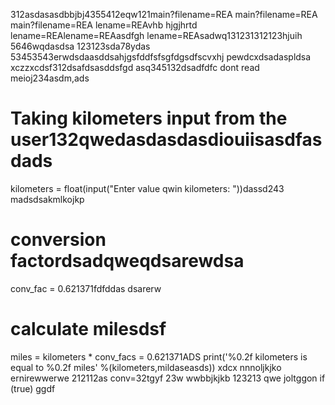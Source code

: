 312asdasasdbbjbj4355412eqw121main?filename=REA
main?filename=REA
main?filename=REA
lename=REAvhb hjgjhrtd
lename=REAlename=REAasdfgh
lename=REAsadwq131231312123hjuih
5646wqdasdsa
123123sda78ydas
53453543erwdsdaasddsahjgsfddfsfsgfdgsdfscvxhj
pewdcxdsadaspldsa
xczzxcdsf312dsafdsasddsfgd
asq345132dsadfdfc
dont read meioj234asdm,ads
# Taking kilometers input from the user132qwedasdasdasdiouiisasdfasdads
kilometers = float(input("Enter value qwin kilometers: "))dassd243
madsdsakmlkojkp
# conversion factordsadqweqdsarewdsa
conv_fac = 0.621371fdfddas
dsarerw
# calculate milesdsf
miles = kilometers * conv_facs = 0.621371ADS
print('%0.2f kilometers is equal to %0.2f miles' %(kilometers,mildaseasds))
xdcx  nnnoljkjko
ernirewwerwe
212112as
conv=32tgyf
23w
wwbbjkjkb
123213
qwe
joltggon if (true)
ggdf
